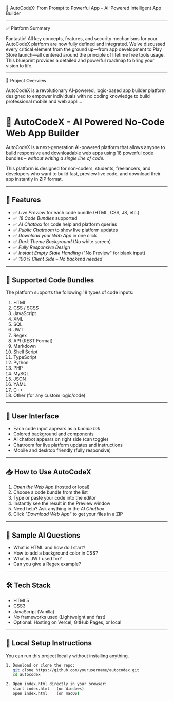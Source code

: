 🚀 AutoCodeX: From Prompt to Powerful App – AI-Powered Intelligent App Builder


---

✅ Platform Summary

Fantastic! All key concepts, features, and security mechanisms for your AutoCodeX platform are now fully defined and integrated. We’ve discussed every critical element from the ground up—from app development to Play Store launch—all centered around the principle of lifetime free tools usage. This blueprint provides a detailed and powerful roadmap to bring your vision to life.


---

📌 Project Overview

AutoCodeX is a revolutionary AI-powered, logic-based app builder platform designed to empower individuals with no coding knowledge to build professional mobile and web appli…
 # 🚀 AutoCodeX - AI Powered No-Code Web App Builder

AutoCodeX is a next-generation AI-powered platform that allows anyone to build responsive and downloadable web apps using 18 powerful code bundles – *without writing a single line of code*.

This platform is designed for non-coders, students, freelancers, and developers who want to build fast, preview live code, and download their app instantly in ZIP format.

---

## 🌟 Features

- ✅ *Live Preview* for each code bundle (HTML, CSS, JS, etc.)
- ✅ *18 Code Bundles* supported
- ✅ *AI Chatbox* for code help and platform queries
- ✅ *Public Chatroom* to show live platform updates
- ✅ *Download your Web App* in one click
- ✅ *Dark Theme Background* (No white screen)
- ✅ *Fully Responsive Design*
- ✅ *Instant Empty State Handling* ("No Preview" for blank input)
- ✅ *100% Client Side – No backend needed*

---

## 🧠 Supported Code Bundles

The platform supports the following 18 types of code inputs:

1. HTML  
2. CSS / SCSS  
3. JavaScript  
4. XML  
5. SQL  
6. JWT  
7. Regex  
8. API (REST Format)  
9. Markdown  
10. Shell Script  
11. TypeScript  
12. Python  
13. PHP  
14. MySQL  
15. JSON  
16. YAML  
17. C++  
18. Other (for any custom logic/code)

---

## 🎨 User Interface

- Each code input appears as a *bundle tab*  
- Colored background and components  
- AI chatbot appears on right side (can toggle)  
- Chatroom for live platform updates and instructions  
- Mobile and desktop friendly (fully responsive)

---

## 📥 How to Use AutoCodeX

1. *Open the Web App* (hosted or local)
2. Choose a code bundle from the list
3. Type or paste your code into the editor
4. Instantly see the result in the Preview window
5. Need help? Ask anything in the *AI Chatbox*
6. Click *"Download Web App"* to get your files in a ZIP

---

## 💬 Sample AI Questions

- What is HTML and how do I start?
- How to add a background color in CSS?
- What is JWT used for?
- Can you give a Regex example?

---

## 🛠️ Tech Stack

- HTML5
- CSS3
- JavaScript (Vanilla)
- No frameworks used (Lightweight and fast)
- Optional: Hosting on Vercel, GitHub Pages, or local

---

## 🧪 Local Setup Instructions

You can run this project locally without installing anything.

```bash
1. Download or clone the repo:
   git clone https://github.com/yourusername/autocodex.git
   cd autocodex

2. Open index.html directly in your browser:
   start index.html   (on Windows)
   open index.html    (on macOS)
